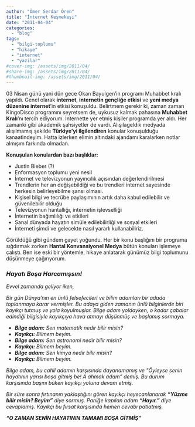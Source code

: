 ```yaml
---
author: "Ömer Serdar Ören"
title: "İnternet Keşmekeşi"
date: "2011-04-04"
categories: 
  - "blog"
tags: 
  - "bilgi-toplumu"
  - "hikaye"
  - "internet"
  - "yazilar"
#cover-img: /assets/img/2011/04/
#share-img: /assets/img/2011/04/
#thumbnail-img: /assets/img/2011/04/
---
```



03 Nisan günü yani dün gece Okan Bayulgen’in programı Muhabbet kralı yapıldı. Genel olarak **internet**, **internetin gençliğe etkisi** ve **yeni medya düzenine internet**’in etkisi konuşuldu. Belirtmem gerekir ki, zaman zaman KingoDisco programını seyretsem de, uykusuz kalmak pahasına **Muhabbet Kralı**’nı tercih ediyorum. İnternette yer etmiş kişiler programda yer aldı. Her zamanki gibi akademik şahsiyetler de vardı. Alışılageldik medyada alışılmamış şekilde **Türkiye’yi ilgilendiren** konular konuşulduğu kanaatindeyim. Hatta izlerken elimin altındaki ajandamı karalarken notlar almışım farkında olmadan.

**Konuşulan konulardan bazı başlıklar:**

- Justin Bieber (?)
- Enformasyon toplumu yeni nesil
- İnternet ve televizyonun yayıncılık açısından değerlendirilmesi
- Trendlerin her an değişebildiği ve bu trendleri internet sayesinde herkesin belirleyebilme şansı olması.
- Kişisel bilgi ve tecrübe paylaşımının artık daha kabul edilebilir ve güvenilebilir olduğu
- Televizyonun hantallığı, internetin işlevselliği
- İnternetin bağımlılığı ve etkileri
- Sanal dünyada hayatın simüle edilebilirliği ve sosyal etkileri
- İnterneti şimdi ve gelecekte nasıl yararlı kullanabiliriz.

Görüldüğü gibi gündem gayet yoğundu. Her bir konu başlığını bir programa sığdırmak zorken **Hantal Konvansiyonel Medya** bütün konuları işlemeye çalıştı. Ben ise eski bir yöntemle, hikaye anlatarak günümüz bilgi toplumunu düşünmeye çağırıyorum.

### _Hayatı Boşa Harcamışsın!_

_Evvel zamanda geliyor iken,_

_Bir gün Dünya’nın en ünlü felsefecileri ve bilim adamları bir adada toplanmaya karar vermişler. Bu adaya giden zamanın ünlü bilginlerde biri kayıkçı tutmuş ve yola koyulmuşlar. Bilge adam yoldayken, o kadar çabalar edindiği bilgisiyle kayıkçıya hava atmayı düşünmüş ve başlamış sormaya._

- **_Bilge adam:_** _Sen matematik nedir bilir misin?_
- **_Kayıkçı:_** _Bilmem beyim._
- **_Bilge adam:_** _Sen astronomi nedir bilir misin?_
- **_Kayıkçı:_** _Bilmem beyim._
- **_Bilge adam:_** _Sen kimya nedir bilir misin?_
- **_Kayıkçı:_** _Bilmem beyim._

_Bilge adam, bu cahil adamın karşısında dayanamamış ve "Öyleyse senin hayatının yarısı boşa gitmiş be! A ahmak adam”_ _demiş. Bu durum karşısında başını büken kayıkçı yoluna devam etmiş._

_Bir süre sonra fırtınanın yaklaştığını gören kayıkçı heyecanlanarak_ **_“Yüzme bilir misin? Beyim”_** _diye sormuş. Paniğe kapılan adam_ **_“Hayır.”_** _diye cevaplamış. Kayıkçı bu fırsat karşısında hemen cevabı patlatmış._

**_“O ZAMAN SENİN HAYATININ TAMAMI BOŞA GİTMİŞ”_**
